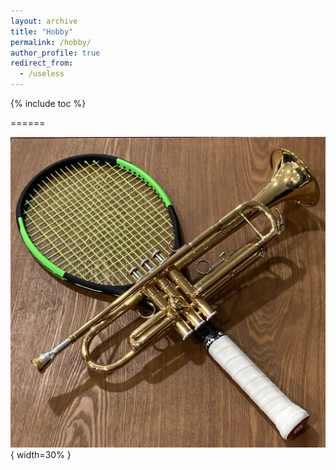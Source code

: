```yaml
---
layout: archive
title: "Hobby"
permalink: /hobby/
author_profile: true
redirect_from:
  - /useless
---
```


{% include toc %}

======

![Hobbies](/images/hobbies.jpg){ width=30% }
